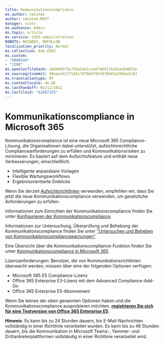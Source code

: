 ```yaml
---
title: Kommunikationscompliance
ms.author: cmcatee
author: cmcatee-MSFT
manager: scotv
ms.audience: Admin
ms.topic: article
ms.service: o365-administration
ROBOTS: NOINDEX, NOFOLLOW
localization_priority: Normal
ms.collection: Adm_O365
ms.custom:
- "9000549"
- "3208"
ms.openlocfilehash: 2844045f5e720a5ab1caa67469176ab1e454853e
ms.sourcegitcommit: 49eaa1417714617d768df85fd79b65e35b6e5c83
ms.translationtype: MT
ms.contentlocale: de-DE
ms.lasthandoff: 02/11/2022
ms.locfileid: "62687155"
---
```

# <a name="communication-compliance-in-microsoft-365"></a>Kommunikationscompliance in Microsoft 365

Kommunikationscompliance ist eine neue Microsoft 365 Compliance-Lösung, die Organisationen dabei unterstützt, aufsichtsrechtliche Complianceanforderungen zu erfüllen und Kommunikationsrisiken zu minimieren. Es basiert auf dem Aufsichtsfeature und enthält neue Verbesserungen, einschließlich:

- Intelligente anpassbare Vorlagen
- Flexible Wartungsworkflows
- Ergebnisorientierte Einblicke

Wenn Sie derzeit [Aufsichtsrichtlinien](https://docs.microsoft.com/microsoft-365/compliance/supervision-policies) verwenden, empfehlen wir, dass Sie jetzt die neue Kommunikationscompliance verwenden, um gesetzliche Anforderungen zu erfüllen.

Informationen zum Einrichten der Kommunikationscompliance finden Sie unter [Konfigurieren der Kommunikationscompliance](https://docs.microsoft.com/microsoft-365/compliance/communication-compliance-configure).

Informationen zur Untersuchung, Überprüfung und Behebung der Kommunikationscompliance finden Sie unter ["Untersuchen und Beheben von Kommunikationscompliancewarnungen"](https://docs.microsoft.com/microsoft-365/compliance/communication-compliance-investigate-remediate).

Eine Übersicht über die Kommunikationscompliance-Funktion finden Sie unter [Kommunikationscompliance in Microsoft 365](https://docs.microsoft.com/microsoft-365/compliance/communication-compliance).

Lizenzanforderungen: Benutzer, die von Kommunikationsrichtlinien überwacht werden, müssen über eine der folgenden Optionen verfügen:

- Microsoft 365 E5 Compliance-Lizenz
- Office 365 Enterprise E3-Lizenz mit dem Advanced Compliance-Add-On
- Office 365 Enterprise E5-Abonnement

Wenn Sie keines der oben genannten Optionen haben und die Kommunikationscompliance ausprobieren möchten, **[registrieren Sie sich für eine Testversion von Office 365 Enterprise E5](https://go.microsoft.com/fwlink/p/?LinkID=698279)**.

**Hinweis**: Es kann bis zu 24 Stunden dauern, bis E-Mail-Nachrichten vollständig in einer Richtlinie verarbeitet wurden. Es kann bis zu 48 Stunden dauern, bis die Kommunikation in Microsoft Teams-, Yammer- und Drittanbieterplattformen vollständig in einer Richtlinie verarbeitet wird.
